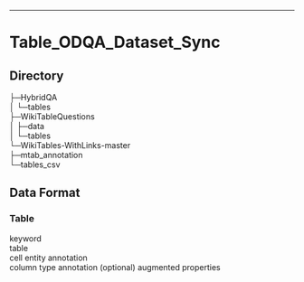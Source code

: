 ---


# Table_ODQA_Dataset_Sync


## Directory


├─HybridQA  
│  └─tables  
├─WikiTableQuestions  
│  ├─data  
│  └─tables   
└─WikiTables-WithLinks-master  
    ├─mtab_annotation  
    └─tables_csv  

## Data Format


### Table
keyword  
table   
cell entity annotation  
column type annotation (optional)
augmented properties

